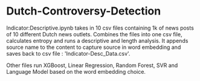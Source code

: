 # Dutch-Controversy-Detection

Indicator:Descriptive.ipynb takes in 10 csv files containing 1k of news posts of 10 different Dutch news outlets. Combines the files into one csv file, calculates entropy and runs a descriptive and length analysis. It appends source name to the content to capture source in word embedding and saves back to csv file : 'Indicator-Desc_Data.csv'.

Other files run XGBoost, Linear Regression, Random Forest, SVR and Language Model based on the word embedding choice. 
